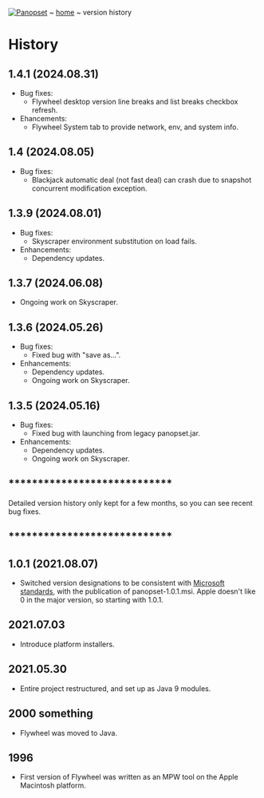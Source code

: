 [![Panopset](https://panopset.com/images/panopset.png)](https://panopset.com) ~ [home](../README.md) ~ version history

# History

## 1.4.1 (2024.08.31)
* Bug fixes:
  * Flywheel desktop version line breaks and list breaks checkbox refresh.
* Ehancements:
  * Flywheel System tab to provide network, env, and system info. 

## 1.4 (2024.08.05)
* Bug fixes:
  * Blackjack automatic deal (not fast deal) can crash due to snapshot concurrent modification exception. 

## 1.3.9 (2024.08.01)
* Bug fixes:
  * Skyscraper environment substitution on load fails.
* Enhancements:
  * Dependency updates.  

## 1.3.7 (2024.06.08)
* Ongoing work on Skyscraper.

## 1.3.6 (2024.05.26)

* Bug fixes:
  * Fixed bug with "save as...".
* Enhancements:
  * Dependency updates.
  * Ongoing work on Skyscraper.

## 1.3.5 (2024.05.16)
* Bug fixes:
  * Fixed bug with launching from legacy panopset.jar.
* Enhancements:
  * Dependency updates.
  * Ongoing work on Skyscraper.

## ****************************
Detailed version history only kept for a few months, so you can see recent bug fixes.
## ****************************

## 1.0.1 (2021.08.07)

* Switched version designations to be consistent with
[Microsoft standards](https://msdn.microsoft.com/en-us/library/aa370859%28v=VS.85%29.aspx), 
with the publication of panopset-1.0.1.msi.  Apple doesn't like 0 in the major version, so starting with 1.0.1.


## 2021.07.03

* Introduce platform installers.

## 2021.05.30

* Entire project restructured, and set up as Java 9 modules.

## 2000 something

* Flywheel was moved to Java.

## 1996

* First version of Flywheel was written as an MPW tool on the Apple Macintosh platform.
